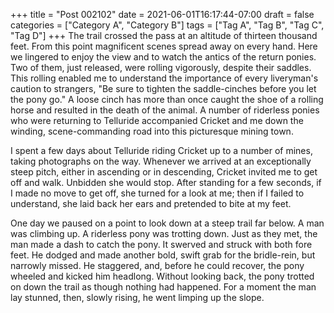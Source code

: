 +++
title = "Post 002102"
date = 2021-06-01T16:17:44-07:00
draft = false
categories = ["Category A", "Category B"]
tags = ["Tag A", "Tag B", "Tag C", "Tag D"]
+++
The trail crossed the pass at an altitude of thirteen thousand feet. From this point magnificent scenes spread away on every hand. Here we lingered to enjoy the view and to watch the antics of the return ponies. Two of them, just released, were rolling vigorously, despite their saddles. This rolling enabled me to understand the importance of every liveryman's caution to strangers, "Be sure to tighten the saddle-cinches before you let the pony go." A loose cinch has more than once caught the shoe of a rolling horse and resulted in the death of the animal. A number of riderless ponies who were returning to Telluride accompanied Cricket and me down the winding, scene-commanding road into this picturesque mining town.

I spent a few days about Telluride riding Cricket up to a number of mines, taking photographs on the way. Whenever we arrived at an exceptionally steep pitch, either in ascending or in descending, Cricket invited me to get off and walk. Unbidden she would stop. After standing for a few seconds, if I made no move to get off, she turned for a look at me; then if I failed to understand, she laid back her ears and pretended to bite at my feet.

One day we paused on a point to look down at a steep trail far below. A man was climbing up. A riderless pony was trotting down. Just as they met, the man made a dash to catch the pony. It swerved and struck with both fore feet. He dodged and made another bold, swift grab for the bridle-rein, but narrowly missed. He staggered, and, before he could recover, the pony wheeled and kicked him headlong. Without looking back, the pony trotted on down the trail as though nothing had happened. For a moment the man lay stunned, then, slowly rising, he went limping up the slope.
